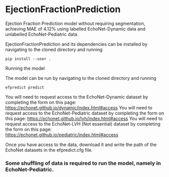 # EjectionFractionPrediction
Ejection Fraction Prediction model without requiring segmentation, achieving MAE of 4.12% using labelled EchoNet-Dynamic data and unlabelled EchoNet-Pediatric data.

EjectionFractionPrediction and its dependencies can be installed by navigating to the cloned directory and running

    pip install --user .

Running the model

The model can be run by navigating to the cloned directory and running

    efpredict predict

You will need to request access to the EchoNet-Dynamic dataset by completing the form on this page: https://echonet.github.io/dynamic/index.html#access
You will need to request access to the EchoNet-Pediatric dataset by completing the form on this page: https://echonet.github.io/lvh/index.html#access
You will need to request access to the EchoNet-LVH (Not essential) dataset by completing the form on this page: https://echonet.github.io/pediatric/index.html#access

Once you have access to the data, download it and write the path of the EchoNet datasets in the efpredict.cfg file. 

### Some shuffling of data is required to run the model, namely in EchoNet-Pediatric.
